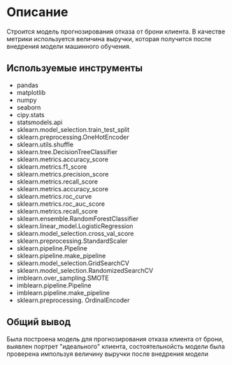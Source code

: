 # Описание
Строится модель прогнозирования отказа от брони клиента. В качестве метрики используется величина выручки, которая получится после внедрения модели машинного обучения.

## Используемые инструменты
* pandas <br>
* matplotlib <br>
* numpy <br>
* seaborn <br>
* cipy.stats<br>
* statsmodels.api<br>
* sklearn.model_selection.train_test_split<br>
* sklearn.preprocessing.OneHotEncoder<br>
* sklearn.utils.shuffle<br>
* sklearn.tree.DecisionTreeClassifier<br>
* sklearn.metrics.accuracy_score<br>
* sklearn.metrics.f1_score<br>
* sklearn.metrics.precision_score<br>
* sklearn.metrics.recall_score<br>
* sklearn.metrics.accuracy_score<br>
* sklearn.metrics.roc_curve<br>
* sklearn.metrics.roc_auc_score<br>
* sklearn.metrics.recall_score<br>
* sklearn.ensemble.RandomForestClassifier<br>
* sklearn.linear_model.LogisticRegression<br>
* sklearn.model_selection.cross_val_score<br>
* sklearn.preprocessing.StandardScaler<br>
* sklearn.pipeline.Pipeline<br>
* sklearn.pipeline.make_pipeline<br>
* sklearn.model_selection.GridSearchCV<br>
* sklearn.model_selection.RandomizedSearchCV<br>
* imblearn.over_sampling.SMOTE<br>
* imblearn.pipeline.Pipeline<br>
* imblearn.pipeline.make_pipeline<br>
* sklearn.preprocessing. OrdinalEncoder<br>

## Общий вывод
Была построена модель для прогнозирования отказа клиента от брони, выявлен портрет "идеального" клиента, состоятельнойсть
модели была проверена импользуя величину выручки после внедрения модели

